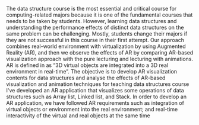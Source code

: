 The data structure course is the most essential and critical course for computing-related majors because it is one of the fundamental courses that needs to be taken by students. 
However, learning data structures and understanding the performance effects of  distinct data structures on the same problem can be challenging. Mostly, students  change their majors if they are not successful in this course in their first attempt.
Our approach combines real-world environment with virtualization by using Augmented Reality (AR), and then we observe the effects of AR by comparing AR-based  visualization approach with the pure lecturing and lecturing with animations. 
AR is defined in as “3D virtual objects are integrated into a 3D real environment in real-time”. The objective is to develop AR visualization contents for data structures and analyse the effects of AR-based visualization and animation techniques for teaching data structures course
I've developed an AR application that visualizes some operations of data structures such as Array list, Linked list, and Stack. In order to develop an AR application, we have followed AR requirements such as integration of virtual objects or environment into the real environment; and real-time interactivity of the virtual and real objects at the same time
